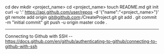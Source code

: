 cd dev
mkdir <project_name>
cd <project_name>
touch README.md
git init
curl -u '<user>:<password>' https://api.github.com/user/repos -d '{"name":"<project_name>"}'
git remote add origin git@github.com:<uidq3194>/CreateProject.git
git add .
git commit -m "initial commit"
git push -u origin master
code .




---------------------------------------------------------------------------------------------
Connecting to Github with SSH
--https://docs.github.com/en/github/authenticating-to-github/connecting-to-github-with-ssh